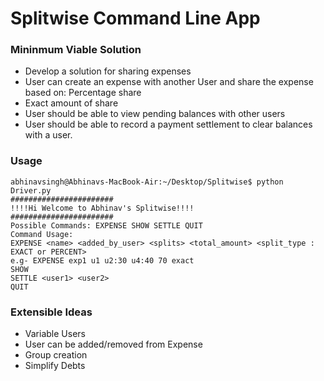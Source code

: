 # Splitwise Command Line App

### Mininmum Viable Solution

- Develop a solution for sharing expenses
- User can create an expense with another User and share the expense based on: Percentage share
- Exact amount of share
- User should be able to view pending balances with other users
- User should be able to record a payment settlement to clear balances with a user.

### Usage
````
abhinavsingh@Abhinavs-MacBook-Air:~/Desktop/Splitwise$ python Driver.py 
#######################
!!!!Hi Welcome to Abhinav's Splitwise!!!!
#######################
Possible Commands: EXPENSE SHOW SETTLE QUIT
Command Usage:
EXPENSE <name> <added_by_user> <splits> <total_amount> <split_type : EXACT or PERCENT>
e.g- EXPENSE exp1 u1 u2:30 u4:40 70 exact
SHOW
SETTLE <user1> <user2>
QUIT

````
### Extensible Ideas
- Variable Users
- User can be added/removed from Expense
- Group creation
- Simplify Debts